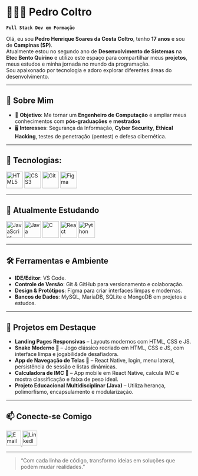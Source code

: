 # 👨🏻‍💻 Pedro Coltro  

**`Full Stack Dev em Formação`**

Olá, eu sou **Pedro Henrique Soares da Costa Coltro**, tenho **17 anos** e sou de **Campinas (SP)**.  
Atualmente estou no segundo ano de **Desenvolvimento de Sistemas** na **Etec Bento Quirino** e utilizo este espaço para compartilhar meus **projetos**, meus estudos e minha jornada no mundo da programação.  
Sou apaixonado por tecnologia e adoro explorar diferentes áreas do desenvolvimento.

---

## 🧩 Sobre Mim
- 🎯 **Objetivo**: Me tornar um **Engenheiro de Computação** e ampliar meus conhecimentos com **pós-graduações** e **mestrados**   
- 🖥️ **Interesses**: Segurança da Informação, **Cyber Security**, **Ethical Hacking**, testes de penetração (pentest) e defesa cibernética.

---

## 🚀 Tecnologias:

<p align="left">
  <img alt="HTML5" title="HTML5" width="45" src="https://cdn.jsdelivr.net/gh/devicons/devicon@latest/icons/html5/html5-original.svg"/>
  <img alt="CSS3" title="CSS3" width="45" src="https://cdn.jsdelivr.net/gh/devicons/devicon@latest/icons/css3/css3-original.svg"/>
  <img alt="Git" title="Git" width="45" src="https://cdn.jsdelivr.net/gh/devicons/devicon@latest/icons/git/git-original.svg"/>
  <img alt="Figma" title="Figma" width="45" src="https://cdn.jsdelivr.net/gh/devicons/devicon@latest/icons/figma/figma-original.svg"/>
</p>

---

## 🚀 Atualmente Estudando

<p align="left">
  <img alt="JavaScript" title="JavaScript" width="45" src="https://cdn.jsdelivr.net/gh/devicons/devicon@latest/icons/javascript/javascript-original.svg"/>
  <img alt="Java" title="Java" width="45" src="https://cdn.jsdelivr.net/gh/devicons/devicon@latest/icons/java/java-original-wordmark.svg"/>
  <img alt="C" title="C" width="45" src="https://cdn.jsdelivr.net/gh/devicons/devicon@latest/icons/c/c-original.svg"/>
  <img alt="React" title="React" width="45" src="https://cdn.jsdelivr.net/gh/devicons/devicon@latest/icons/react/react-original.svg"/>
  <img alt="Python" title="Python" width="45" src="https://cdn.jsdelivr.net/gh/devicons/devicon@latest/icons/python/python-original.svg"/>
</p>

---

## 🛠️ Ferramentas e Ambiente
- **IDE/Editor**: VS Code.
- **Controle de Versão**: Git & GitHub para versionamento e colaboração.  
- **Design & Protótipos**: Figma para criar interfaces limpas e modernas.  
- **Bancos de Dados**: MySQL, MariaDB, SQLite e MongoDB em projetos e estudos.

---

## 📂 Projetos em Destaque

- **Landing Pages Responsivas** – Layouts modernos com HTML, CSS e JS.  
- **Snake Moderno 🐍** – Jogo clássico recriado em HTML, CSS e JS, com interface limpa e jogabilidade desafiadora.  
- **App de Navegação de Telas 📱** – React Native, login, menu lateral, persistência de sessão e listas dinâmicas.  
- **Calculadora de IMC 📱** – App mobile em React Native, calcula IMC e mostra classificação e faixa de peso ideal.  
- **Projeto Educacional Multidisciplinar (Java)** – Utiliza herança, polimorfismo, encapsulamento e modularização.  

---

## 📫 Conecte-se Comigo
<p align="left">
  <a href="mailto:pedrocoltro.dev@gmail.com">
    <img alt="Email" width="40" src="https://cdn-icons-png.flaticon.com/512/732/732200.png"/>
  </a>
  <a href="[https://www.linkedin.com/in/seu-linkedin](https://www.linkedin.com/in/pedro-henrique-soares-da-costa-coltro-497833386?lipi=urn%3Ali%3Apage%3Ad_flagship3_profile_view_base_contact_details%3BfZP2IqCuSamtXi6Eqwue9Q%3D%3D)" target="_blank">
    <img alt="LinkedIn" width="40" src="https://cdn.jsdelivr.net/gh/devicons/devicon/icons/linkedin/linkedin-original.svg"/>
  </a>
</p>

---

> “Com cada linha de código, transformo ideias em soluções que podem mudar realidades.”
